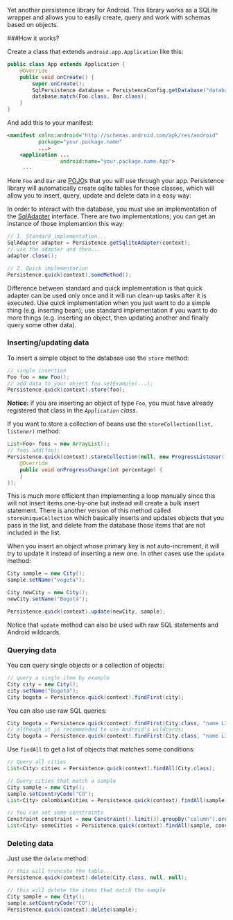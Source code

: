 Yet another persistence library for Android. This library works as a SQLite wrapper and allows you to easily create, query and work with schemas based on objects.

###How it works?

Create a class that extends `android.app.Application` like this:

```java
public class App extends Application {
    @Override
    public void onCreate() {
        super.onCreate();
        SqlPersistence database = PersistenceConfig.getDatabase("database_name.db", 1);
        database.match(Foo.class, Bar.class);
    }
}
```

And add this to your manifest:

```xml
<manifest xmlns:android="http://schemas.android.com/apk/res/android"
          package="your.package.name"
          ...>
    <application ...
                 android:name="your.package.name.App">
     ...
```

Here `Foo` and `Bar` are [POJO][1]s that you will use through your app. Persistence library will automatically create
sqlite tables for those classes, which will allow you to insert, query, update and delete data in a easy way:

In order to interact with the database, you must use an implementation of the [SqlAdapter][2] interface. There are two
implementations; you can get an instance of those implemantion this way:

```java
// 1. Standard implementation...
SqlAdapter adapter = Persistence.getSqliteAdapter(context);
// use the adapter and then...
adapter.close();

// 2. Quick implementation
Persistence.quick(context).someMethod();
```

Difference between standard and quick implementation is that quick adapter can be used only once and it will run
clean-up tasks after it is executed. Use quick implementation when you just want to do a simple thing (e.g. inserting
bean); use standard implementation if you want to do more things (e.g. inserting an object, then updating another and
finally query some other data).

### Inserting/updating data

To insert a simple object to the database use the `store` method:

```java
// single insertion
Foo foo = new Foo();
// add data to your object foo.setExample(...);
Persistence.quick(context).store(foo);
```

 **Notice:** if you are inserting an object of type `Foo`, you must have already registered that class in the
 *`Application` class*.

If you want to store a collection of beans use the `storeCollection(list, listener)` method:

```java
List<Foo> foos = new ArrayList();
// foos.add(foo);
Persistence.quick(context).storeCollection(null, new ProgressListener() {
    @Override
    public void onProgressChange(int percentage) {
    }
});
```

This is much more efficient than implementing a loop manually since this will not insert items one-by-one but instead
will create a bulk insert statement. There is another version of this method called `storeUniqueCollection` which
basically inserts and updates objects that you pass in the list, and delete from the database those items that are not
included in the list.

When you insert an object whose primary key is not auto-increment, it will try to update it instead of inserting a new
one. In other cases use the `update` method:

```java
City sample = new City();
sample.setName("vogota");

City newCity = new City();
newCity.setName("Bogotá");

Persistence.quick(context).update(newCity, sample);
```

Notice that `update` method can also be used with raw SQL statements and Android wildcards.

### Querying data

You can query single objects or a collection of objects:

```java
// query a single item by example
City city = new City();
city.setName("Bogotá");
City bogota = Persistence.quick(context).findFirst(city);
```

You can also use raw SQL queries:

```java
City bogota = Persistence.quick(context).findFirst(City.class, "name LIKE 'Bogotá'", null);
// although it is recommended to use Android's wildcards:
City bogota = Persistence.quick(context).findFirst(City.class, "name LIKE ?", new String[]{"Bogotá"});
```

Use `findAll` to get a list of objects that matches some conditions:

```java
// Query all cities
List<City> cities = Persistence.quick(context).findAll(City.class);

// Query cities that match a sample
City sample = new City();
sample.setCountryCode("CO");
List<City> colombianCities = Persistence.quick(context).findAll(sample);

// You can set some constraints
Constraint constraint = new Constraint().limit(3).groupBy("column").orderBy("name");
List<City> someCities = Persistence.quick(context).findAll(sample, constraint);
```

### Deleting data

Just use the `delete` method:

```java
// this will truncate the table...
Persistence.quick(context).delete(City.class, null, null);

// this will delete the items that match the sample
City sample = new City();
sample.setCountryCode("CO");
Persistence.quick(context).delete(sample);
```

  [1]: http://en.wikipedia.org/wiki/Plain_Old_Java_Object
  [2]: https://github.com/casidiablo/persistence/blob/master/src/main/java/com/codeslap/persistence/SqlAdapter.java